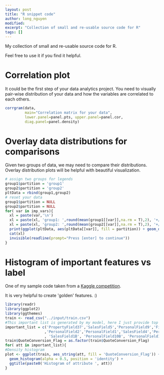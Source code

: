 ```yaml
---
layout: post
title: "R snippet code"
author: long_nguyen
modified:
excerpt: "Collection of small and re-usable source code for R"
tags: []
---
```

My collection of small and re-usable source code for R.

Feel free to use it if you find it helpful.
# Correlation plot
It could be the first step of your data analytics project. You need to visually pair-wise distribution of your data and how the variables are correlated to each others.
```R
corrgram(data,
         main="Correlation matrix for your data",
         lower.panel=panel.pts, upper.panel=panel.cor,
         diag.panel=panel.density)
```
# Overlay data distributions for comparisons
Given two groups of data, we may need to compare their distributions. Overlay distribution plots will be helpful with beautiful visualization.
```R
# assign two groups for legends
group1$partition = 'group1'
group2$partition = 'group2'
pltData = rbind(group1,group2)
# reset your data
group1$partition = NULL
group2$partition = NULL
for( var in imp_vars){
  xl = paste(var,'\n')
  xl = paste(xl, 'group1: ',round(mean(group1[[var]],na.rm = T),2), '+/-', round(sd(group1[[var]],na.rm = T),2),'\n')
  xl = paste(xl, 'group2: ',round(mean(group2[[var]],na.rm = T),2), '+/-', round(sd(group2[[var]],na.rm = T),2),'\n')
  print(ggplot(pltData, aes(pltData[[var]], fill = partition)) + geom_density(alpha = 0.2) + xlab(xl))
  cat(xl)
  invisible(readline(prompt="Press [enter] to continue"))
}
```
# Histogram of important features vs label
One of my sample code taken from a [Kaggle competition](https://www.kaggle.com/longnguyen/homesite-quote-conversion/histogram-of-important-features-vs-label).

It is very helpful to create 'golden' features. :)
```R
library(readr)
library(ggplot2)
library(ggthemes)
train <- read_csv("../input/train.csv")
#This important list is generated by my model, here I just provide top 10.
important_list = c('PropertyField37','SalesField5','PersonalField9','Field7'
                  ,'PersonalField2','PersonalField1','SalesField4','PersonalField10A'
                  , 'SalesField1B', 'PersonalField10B', 'PersonalField12')
train$QuoteConversion_Flag = as.factor(train$QuoteConversion_Flag)
for( att in important_list){
#Density histogram
plot <- ggplot(train, aes_string(att, fill = 'QuoteConversion_Flag')) +
  geom_histogram(alpha = 0.5, position = 'identity') +
  ggtitle(paste0('Histogram of attribute ', att))
}
```
